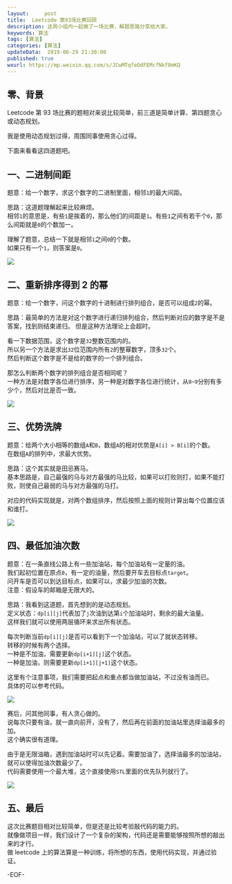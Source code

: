 ```yaml
---   
layout:     post  
title:  Leetcode 第93场比赛回顾  
description: 这周小组内一起做了一场比赛，解题思路分享给大家。    
keywords: 算法  
tags: [算法]    
categories: [算法]  
updateData:  2019-06-29 21:30:00  
published: true  
wxurl: https://mp.weixin.qq.com/s/JCwMTqfeOdFEMcfNkf8mKQ  
---  
```



## 零、背景  


Leetcode 第 93 场比赛的题相对来说比较简单，前三道是简单计算、第四题贪心或动态规划。  


我是使用动态规划过得，周围同事使用贪心过得。  


下面来看看这四道题吧。  


## 一、二进制间距  


题意：给一个数字，求这个数字的二进制里面，相邻`1`的最大间距。  


思路：这道题理解起来比较麻烦。  
相邻`1`的意思是，有些`1`是挨着的，那么他们的间距是`1`。有些`1`之间有若干个`0`，那么间距就是`0`的个数加一。  


理解了题意，总结一下就是相邻`1`之间`0`的个数。  
如果只有一个`1`，则答案是`0`。  


![](http://res.tiankonguse.com/images/2019/06/29/001.png)


## 二、重新排序得到 2 的幂  


题意：给一个数字，问这个数字的十进制进行排列组合，是否可以组成`2`的幂。  


思路：最简单的方法是对这个数字进行递归排列组合，然后判断对应的数字是不是答案，找到则结束递归。
但是这种方法理论上会超时。  


看一下数据范围，这个数字是`32`整数范围内的。  
所以另一个方法是求出`32`位范围内所有`2`的整幂数字，顶多`32`个。  
然后判断这个数字是不是给的数字的一个排列组合。  


那怎么判断两个数字的排列组合是否相同呢？  
一种方法是对数字各位进行排序，另一种是对数字各位进行统计，从`0~9`分别有多少个，然后对比是否一致。  


![](http://res.tiankonguse.com/images/2019/06/29/002.png)


## 三、优势洗牌  


题意：给两个大小相等的数组`A`和`B`，数组`A`的相对优势是`A[i] > B[i]`的个数。  
在数组`A`的排列中，求最大优势。  


思路：这个其实就是田忌赛马。  
基本思路是，自己最强的马与对方最强的马比较，如果可以打败则打，如果不能打败，则使自己最弱的马与对方最强的马打。  


对应的代码实现就是，对两个数组排序，然后按照上面的规则计算出每个位置应该和谁打。  



![](http://res.tiankonguse.com/images/2019/06/29/003.png)


## 四、最低加油次数  


题意：在一条直线公路上有一些加油站，每个加油站有一定量的油。  
我们起初位置在原点`0`，有一定的油量，然后要开车去目标点`target`。  
问开车是否可以到达目标点，如果可以，求最少加油的次数。  
注意：假设车的邮箱是无限大的。  


思路：我看到这道题，首先想到的是动态规划。  
定义状态：`dp[i][j]`代表加了`j`次油到达第`i`个加油站时，剩余的最大油量。  
这样我们就可以使用两层循环来求出所有状态。  


每次判断当前`dp[i][j]`是否可以看到下一个加油站，可以了就状态转移。  
转移的时候有两个选择。  
一种是不加油，需要更新`dp[i+1][j]`这个状态。  
一种是加油，则需要更新`dp[i+1][j+1]`这个状态。  


这里有个注意事项，我们需要把起点和重点都当做加油站，不过没有油而已。  
具体的可以参考代码。  


![](http://res.tiankonguse.com/images/2019/06/29/004.png)


赛后，问其他同事，有人贪心做的。  
说每次只要有油，就一直向前开，没有了，然后再在前面的加油站里选择油最多的加。  
这个确实很有道理。  


由于是无限油箱，遇到加油站时可以先记着。需要加油了，选择油最多的加油站，就可以使得加油次数最少了。    
代码需要使用一个最大堆，这个直接使用`STL`里面的优先队列就行了。  

![](http://res.tiankonguse.com/images/2019/06/29/005.png)


## 五、最后  


这次比赛题目相对比较简单，但是还是比较考验敲代码的能力的。  
就像做项目一样，我们设计了一个复杂的架构，代码还是需要能够按照所想的敲出来的才行。  
做 leetcode 上的算法算是一种训练，将所想的东西，使用代码实现，并通过验证。  



-EOF-  

